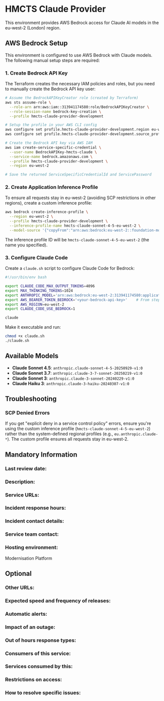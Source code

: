 # HMCTS Claude Provider

This environment provides AWS Bedrock access for Claude AI models in the eu-west-2 (London) region.

## AWS Bedrock Setup

This environment is configured to use AWS Bedrock with Claude models. The following manual setup steps are required:

### 1. Create Bedrock API Key

The Terraform creates the necessary IAM policies and roles, but you need to manually create the Bedrock API key user:

```bash
# Assume the BedrockAPIKeyCreator role (created by Terraform)
aws sts assume-role \
  --role-arn arn:aws:iam::313941174580:role/BedrockAPIKeyCreator \
  --role-session-name bedrock-key-creation \
  --profile hmcts-claude-provider-development

# Setup the profile in your AWS CLI config
aws configure set profile.hmcts-claude-provider-development.region eu-west-2
aws configure set profile.hmcts-claude-provider-development.source_profile default

# Create the Bedrock API key via AWS IAM
aws iam create-service-specific-credential \
  --user-name BedrockAPIKey-hmcts-claude \
  --service-name bedrock.amazonaws.com \
  --profile hmcts-claude-provider-development \
  --region eu-west-2

# Save the returned ServiceSpecificCredentialId and ServicePassword
```

### 2. Create Application Inference Profile

To ensure all requests stay in eu-west-2 (avoiding SCP restrictions in other regions), create a custom inference profile:

```bash
aws bedrock create-inference-profile \
  --region eu-west-2 \
  --profile hmcts-claude-provider-development \
  --inference-profile-name hmcts-claude-sonnet-4-5-eu-west-2 \
  --model-source '{"copyFrom":"arn:aws:bedrock:eu-west-2::foundation-model/anthropic.claude-sonnet-4-5-20250929-v1:0"}'
```

The inference profile ID will be `hmcts-claude-sonnet-4-5-eu-west-2` (the name you specified).

### 3. Configure Claude Code

Create a `claude.sh` script to configure Claude Code for Bedrock:

```bash
#!/usr/bin/env bash

export CLAUDE_CODE_MAX_OUTPUT_TOKENS=4096
export MAX_THINKING_TOKENS=1024
export ANTHROPIC_MODEL='arn:aws:bedrock:eu-west-2:313941174580:application-inference-profile/hmcts-claude-sonnet-4-5-eu-west-2'
export AWS_BEARER_TOKEN_BEDROCK='<your-bedrock-api-key>'    # From step 1
export AWS_REGION=eu-west-2
export CLAUDE_CODE_USE_BEDROCK=1

claude
```

Make it executable and run:

```bash
chmod +x claude.sh
./claude.sh
```

## Available Models

- **Claude Sonnet 4.5**: `anthropic.claude-sonnet-4-5-20250929-v1:0`
- **Claude Sonnet 3.7**: `anthropic.claude-3-7-sonnet-20250219-v1:0`
- **Claude Sonnet 3**: `anthropic.claude-3-sonnet-20240229-v1:0`
- **Claude Haiku 3**: `anthropic.claude-3-haiku-20240307-v1:0`

## Troubleshooting

### SCP Denied Errors

If you get "explicit deny in a service control policy" errors, ensure you're using the custom inference profile (`hmcts-claude-sonnet-4-5-eu-west-2`) rather than the system-defined regional profiles (e.g., `eu.anthropic.claude-*`). The custom profile ensures all requests stay in eu-west-2.


## Mandatory Information

### **Last review date:**

<!-- Adding the last date this page was reviewed, with any accompanying information -->

### **Description:**

<!-- A short (less than 50 word) description of what your service does, and who it’s for.-->

### **Service URLs:**

<!--  The URL(s) of the service’s production environment, and test environments if possible-->

### **Incident response hours:**

<!-- When your service receives support for urgent issues. This should be written in a clear, unambiguous way. For example: 24/7/365, Office hours, usually 9am-6pm on working days, or 7am-10pm, 365 days a year. -->

### **Incident contact details:**

<!-- How people can raise an urgent issue with your service. This must not be the email address or phone number of an individual on your team, it should be a shared email address, phone number, or website that allows someone with an urgent issue to raise it quickly. -->

### **Service team contact:**

<!-- How people with non-urgent issues or questions can get in touch with your team. As with incident contact details, this must not be the email address or phone number of an individual on the team, it should be a shared email address or a ticket tracking system.-->

### **Hosting environment:**

Modernisation Platform

<!-- If your service is hosted on another MOJ team’s infrastructure, link to their runbook. If your service has another arrangement or runs its own infrastructure, you should list the supplier of that infrastructure (ideally linking to your account’s login page) and describe, simply and briefly, how to raise an issue with them. -->

## Optional

### **Other URLs:**

<!--  If you can, provide links to the service’s monitoring dashboard(s), health checks, documentation (ideally describing how to run/work with the service), and main GitHub repository. -->

### **Expected speed and frequency of releases:**

<!-- How often are you able to release changes to your service, and how long do those changes take? -->

### **Automatic alerts:**

<!-- List, briefly, problems (or types of problem) that will automatically alert your team when they occur. -->

### **Impact of an outage:**

<!-- A short description of the risks if your service is down for an extended period of time. -->

### **Out of hours response types:**

<!-- Describe how incidents that page a person on call are responded to. How long are out-of-hours responders expected to spend trying to resolve issues before they stop working, put the service into maintenance mode, and hand the issue to in-hours support? -->

### **Consumers of this service:**

<!-- List which other services (with links to their runbooks) rely on this service. If your service is considered a platform, these may be too numerous to reasonably list. -->

### **Services consumed by this:**

<!-- List which other services (with links to their runbooks) this service relies on. -->

### **Restrictions on access:**

<!-- Describe any conditions which restrict access to the service, such as if it’s IP-restricted or only accessible from a private network.-->

### **How to resolve specific issues:**

<!-- Describe the steps someone might take to resolve a specific issue or incident, often for use when on call. This may be a large amount of information, so may need to be split out into multiple pages, or link to other documents.-->

